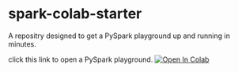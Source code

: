 # spark-colab-starter

A repositry designed to get a PySpark playground up and running in minutes.

click this link to open a PySpark playground. <a target="_blank" href="https://colab.research.google.com/github/zwelshman/spark-colab-starter/blob/main/Spark_Starter.ipynb">
  <img src="https://colab.research.google.com/assets/colab-badge.svg" alt="Open In Colab"/>
</a>  
